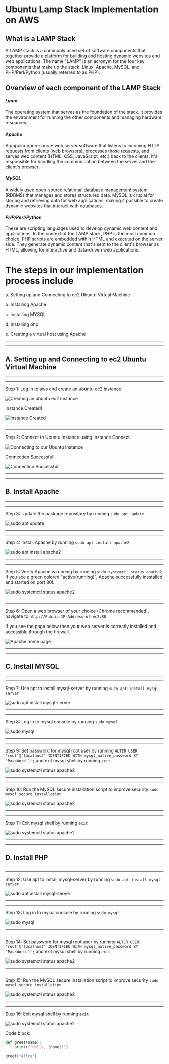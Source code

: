 # **Ubuntu Lamp Stack Implementation on AWS**

## **What is a LAMP Stack**

A LAMP stack is a commonly used set of software components that together provide a platform for building and hosting dynamic websites and web applications. The name "LAMP" is an acronym for the four key components that make up the stack: Linux, Apache, MySQL, and PHP/Perl/Python (usually referred to as PHP).

## **Overview of each component of the LAMP Stack**

#### *Linux*
The operating system that serves as the foundation of the stack. It provides the environment for running the other components and managing hardware resources.

#### *Apache*
A popular open-source web server software that listens to incoming HTTP requests from clients (web browsers), processes those requests, and serves web content (HTML, CSS, JavaScript, etc.) back to the clients. It's responsible for handling the communication between the server and the client's browser.

#### *MySQL*
A widely used open-source relational database management system (RDBMS) that manages and stores structured data. MySQL is crucial for storing and retrieving data for web applications, making it possible to create dynamic websites that interact with databases.

#### *PHP/Perl/Python*
These are scripting languages used to develop dynamic web content and applications. In the context of the LAMP stack, PHP is the most common choice. PHP scripts are embedded within HTML and executed on the server side. They generate dynamic content that's sent to the client's browser as HTML, allowing for interactive and data-driven web applications.


# **The steps in our implementation process include**
a. Setting up and Connecting to ec2 Ubuntu Virtual Machine

b. Installing Apache

c. Installing MYSQL

d. Installing php

e. Creating a virtual host using Apache

---

---

## A. **Setting up and Connecting to ec2 Ubuntu Virtual Machine**

---

---

Step 1: Log in to aws and create an ubuntu ec2 instance. 

![Creating an ubuntu ec2 instance](./Images/1.png)

Instance Created!

![Instance Created](./Images/2.png)

---

---

Step 2: Connect to Ubuntu Instance using Instance Connect.

![Connecting to our Ubuntu Instance](./Images/3.png)

Connection Successful!

![Connection Successful](./Images/4.png)

---

---

## B. **Install Apache**

---

---

Step 3: Update the package repository by running `sudo apt update`

![sudo apt update](./Images/5.png)

---

---

Step 4: Install Apache by running `sudo apt install apache2`

![sudo apt install apache2](./Images/6.png)

---

---

Step 5: Verify Apache is running by running `sudo systemctl status apache2`.
If you see a green colored "active(running)", Apache successfully insstalled and started on port 80!.

![sudo systemctl status apache2](./Images/7.png)

---

---

Step 6: Open a web browser of your choice (Chrome recommended), navigate to `http://Public-IP-Address-of-ec2:80`

If you see the page below then your web server is correctly installed and accessible through the firewall.

![Apache home page](./Images/8.png)

---

---

## C. **Install MYSQL**

---

---

Step 7: Use apt to install mysql-server by running `sudo apt install mysql-server`

![sudo apt install mysql-server](./Images/9.png)

---

---


Step 8: Log in to mysql console by running `sudo mysql`

![sudo mysql](./Images/10.png)

---

---

Step 9: Set password for mysql root user by running `ALTER USER 'root'@'localhost' IDENTIFIED WITH mysql_native_password BY 'PassWord.1';` and exit mysql shell by running `exit`

![sudo systemctl status apache2](./Images/11.png)

---

---

Step 10: Run the MySQL secure installation script to improve security `sudo mysql_secure_installation`

![sudo systemctl status apache2](./Images/12.png)

---

---

Step 11: Exit mysql shell by running `exit`

![sudo systemctl status apache2](./Images/13.png)

---

---

## D. **Install PHP**

---

---

Step 12: Use apt to install mysql-server by running `sudo apt install mysql-server`

![sudo apt install mysql-server](./Images/9.png)

---

---

Step 13: Log in to mysql console by running `sudo mysql`

![sudo mysql](./Images/10.png)

---

---

Step 14: Set password for mysql root user by running `ALTER USER 'root'@'localhost' IDENTIFIED WITH mysql_native_password BY 'PassWord.1';` and exit mysql shell by running `exit`

![sudo systemctl status apache2](./Images/11.png)

---

---

Step 15: Run the MySQL secure installation script to improve security `sudo mysql_secure_installation`

![sudo systemctl status apache2](./Images/12.png)

---

---

Step 16: Exit mysql shell by running `exit`

![sudo systemctl status apache2](./Images/13.png)










Code block:

```python
def greet(name):
    print(f"Hello, {name}!")

greet("Alice")

